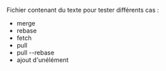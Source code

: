 Fichier contenant du texte pour tester différents cas :
 - merge
 - rebase
 - fetch
 - pull
 - pull --rebase
 - ajout d'unélément